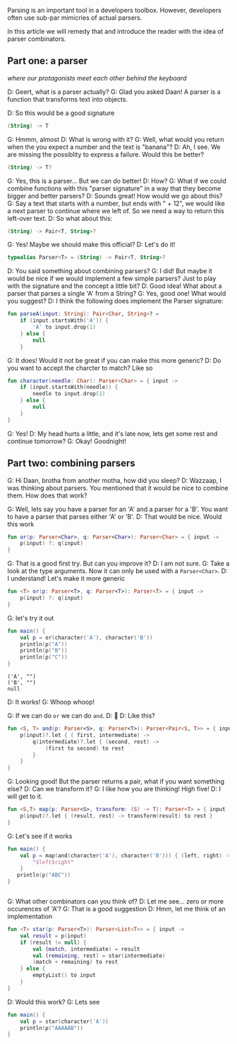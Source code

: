 Parsing is an important tool in a developers toolbox. However, developers often use sub-par mimicries of actual parsers.

In this article we will remedy that and introduce the reader with the idea of parser combinators.

## Part one: a parser
*where our protagonists meet each other behind the keyboard*

D: Geert, what is a parser actually?
G: Glad you asked Daan! A parser is a function that transforms text into objects.

D: So this would be a good signature

```kotlin
(String) -> T
```

G: Hmmm, almost
D: What is wrong with it?
G: Well, what would you return when the you expect a number and the text is "banana"?
D: Ah, I see. We are missing the possiblity to express a failure. Would this be better?

```kotlin
(String) -> T?
```

G: Yes, this is a parser... But we can do better!
D: How?
G: What if we could combine functions with this "parser signature" in a way that they become bigger and better parsers?
D: Sounds great! How would we go about this?
G: Say a text that starts with a number, but ends with " + 12", we would like a next parser to continue where we left of. So we need a way to return this left-over text.
D: So what about this:

```kotlin
(String) -> Pair<T, String>?
```

G: Yes! Maybe we should make this official?
D: Let's do it!

```kotlin
typealias Parser<T> = (String) -> Pair<T, String>?
```

D: You said something about combining parsers?
G: I did! But maybe it would be nice if we would implement a few simple parsers? Just to play with the signature and the concept a little bit?
D: Good idea! What about a parser that parses a single 'A' from a String?
G: Yes, good one! What would you suggest?
D: I think the following does implement the Parser signature:

```kotlin
fun parseA(input: String): Pair<Char, String>? =
    if (input.startsWith('A')) {
        'A' to input.drop(1)
    } else {
        null
    }
```

G: It does! Would it not be great if you can make this more generic?
D: Do you want to accept the charcter to match? Like so

```kotlin
fun character(needle: Char): Parser<Char> = { input ->
    if (input.startsWith(needle)) {
        needle to input.drop(1)
    } else {
        null
    }
}
```
G: Yes!
D: My head hurts a little, and it's late now, lets get some rest and continue tomorrow?
G: Okay! Goodnight!

## Part two: combining parsers

G: Hi Daan, brotha from another motha, how did you sleep?
D: Wazzaap, I was thinking about parsers. You mentioned that it would be nice to combine them. How does that work?

G: Well, lets say you have a parser for an 'A' and a parser for a 'B'. You want to have a parser that parses either 'A' or 'B'.
D: That would be nice. Would this work

```kotlin
fun or(p: Parser<Char>, q: Parser<Char>): Parser<Char> = { input ->
    p(input) ?: q(input)
}
```

G: That is a good first try. But can you improve it?
D: I am not sure.
G: Take a look at the type arguments. Now it can only be used with a `Parser<Char>`.
D: I understand! Let's make it more generic

```kotlin
fun <T> or(p: Parser<T>, q: Parser<T>): Parser<T> = { input ->
    p(input) ?: q(input)
}
```

G: let's try it out

```kotlin
fun main() {
    val p = or(character('A'), character('B'))
    println(p("A"))
    println(p("B"))
    println(p("C"))
}
```

```plain
('A', "")
('B', "")
null
```

D: It works!
G: Whoop whoop!

G: If we can do `or` we can do `and`.
D: 🤯
D: Like this?

```kotlin
fun <S, T> and(p: Parser<S>, q: Parser<T>): Parser<Pair<S, T>> = { input ->
    p(input)?.let { ( first, intermediate) ->
        q(intermediate)?.let { (second, rest) ->
            (first to second) to rest
        }
    }
}
```

G: Looking good! But the parser returns a pair, what if you want something else?
D: Can we transform it?
G: I like how you are thinking! High five!
D: I will get to it.

```kotlin
fun <S,T> map(p: Parser<S>, transform: (S) -> T): Parser<T> = { input ->
    p(input)?.let { (result, rest) -> transform(result) to rest }
}
```

G: Let's see if it works

```kotlin
fun main() {
    val p = map(and(character('A'), character('B'))) { (left, right) ->
        "$left$right"
    }
   println(p("ABC"))
}
```

```plain

```

G: What other combinators can you think of?
D: Let me see... zero or more occurences of 'A'?
G: That is a good suggestion
D: Hmm, let me think of an implementation

```kotlin
fun <T> star(p: Parser<T>): Parser<List<T>> = { input ->
    val result = p(input)
    if (result != null) {
        val (match, intermediate) = result
        val (remaining, rest) = star(intermediate)
        (match + remaining) to rest
    } else {
        emptyList() to input
    }
}
```

D: Would this work?
G: Lets see

```kotlin
fun main() {
    val p = star(character('A'))
    println(p("AAAAAB"))
}
```
